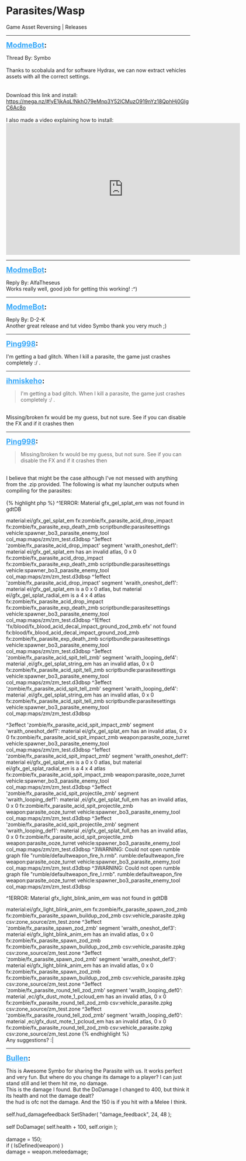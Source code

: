 # Parasites/Wasp
Game Asset Reversing | Releases

---
<strong style="font-size: 1.4em;"><span style="text-decoration: underline;text-decoration-color: #34a7f9;"><span style="color:#34a7f9;">ModmeBot</span></span>:</strong>

<p>Thread By: Symbo<br /> <br />Thanks to scobalula and for software Hydrax, we can now extract vehicles assets with all the correct settings.<br /> <br /> <br />Download this link and install: <a href="https://mega.nz/#!yE1jkAqL!NkhO79eMnp3Y52lCMuzO919nYz18QphHj0GIgC6Ac8o">https://mega.nz/#!yE1jkAqL!NkhO79eMnp3Y52lCMuzO919nYz18QphHj0GIgC6Ac8o</a><br /> <br />I also made a video explaining how to install:<br /><iframe type="text/html" width="640" height="360" src="https://www.youtube.com/embed/1fHgCo7s9bM" frameborder="0"></iframe></p>

---
<strong style="font-size: 1.4em;"><span style="text-decoration: underline;text-decoration-color: #34a7f9;"><span style="color:#34a7f9;">ModmeBot</span></span>:</strong>

<p>Reply By: AlfaTheseus<br />Works really well, good job for getting this working! :^)</p>

---
<strong style="font-size: 1.4em;"><span style="text-decoration: underline;text-decoration-color: #34a7f9;"><span style="color:#34a7f9;">ModmeBot</span></span>:</strong>

<p>Reply By: D-2-K<br />Another great release and tut video Symbo thank you very much ;)</p>

---
<strong style="font-size: 1.4em;"><span style="text-decoration: underline;text-decoration-color: #34a7f9;"><span style="color:#34a7f9;">Ping998</span></span>:</strong>

<p>I&#39;m getting a bad glitch. When I kill a parasite, the game just crashes completely :/ .</p>

---
<strong style="font-size: 1.4em;"><span style="text-decoration: underline;text-decoration-color: #34a7f9;"><span style="color:#34a7f9;">ihmiskeho</span></span>:</strong>

<p><blockquote>I&#39;m getting a bad glitch. When I kill a parasite, the game just crashes completely :/ .<br /></blockquote><br />Missing/broken fx would be my guess, but not sure. See if you can disable the FX and if it crashes then</p>

---
<strong style="font-size: 1.4em;"><span style="text-decoration: underline;text-decoration-color: #34a7f9;"><span style="color:#34a7f9;">Ping998</span></span>:</strong>

<p><blockquote>Missing/broken fx would be my guess, but not sure. See if you can disable the FX and if it crashes then<br /></blockquote><br />I believe that might be the case although I&#39;ve not messed with anything from the .zip provided. The following is what my launcher outputs when compiling for the parasites:<br /><br />{% highlight php %}
^1ERROR: Material gfx_gel_splat_em was not found in gdtDB

  material:ei/gfx_gel_splat_em
    fx:zombie/fx_parasite_acid_drop_impact
      fx:zombie/fx_parasite_exp_death_zmb
        scriptbundle:parasitesettings
          vehicle:spawner_bo3_parasite_enemy_tool
            col_map:maps/zm/zm_test.d3dbsp
^3effect &#39;zombie/fx_parasite_acid_drop_impact&#39; segment &#39;wraith_oneshot_def1&#39;:
material ei/gfx_gel_splat_em has an invalid atlas, 0 x 0
  fx:zombie/fx_parasite_acid_drop_impact
    fx:zombie/fx_parasite_exp_death_zmb
      scriptbundle:parasitesettings
        vehicle:spawner_bo3_parasite_enemy_tool
          col_map:maps/zm/zm_test.d3dbsp
^1effect &#39;zombie/fx_parasite_acid_drop_impact&#39; segment &#39;wraith_oneshot_def1&#39;:
material ei/gfx_gel_splat_em is a 0 x 0 atlas, but material ei/gfx_gel_splat_radial_em is a 4 x 4 atlas
  fx:zombie/fx_parasite_acid_drop_impact
    fx:zombie/fx_parasite_exp_death_zmb
      scriptbundle:parasitesettings
        vehicle:spawner_bo3_parasite_enemy_tool
          col_map:maps/zm/zm_test.d3dbsp
^1Effect &#39;fx/blood/fx_blood_acid_decal_impact_ground_zod_zmb.efx&#39; not found
  fx:blood/fx_blood_acid_decal_impact_ground_zod_zmb
    fx:zombie/fx_parasite_exp_death_zmb
      scriptbundle:parasitesettings
        vehicle:spawner_bo3_parasite_enemy_tool
          col_map:maps/zm/zm_test.d3dbsp
^3effect &#39;zombie/fx_parasite_acid_spit_tell_zmb&#39; segment &#39;wraith_looping_def4&#39;:
material ,ei/gfx_gel_splat_string_em has an invalid atlas, 0 x 0
  fx:zombie/fx_parasite_acid_spit_tell_zmb
    scriptbundle:parasitesettings
      vehicle:spawner_bo3_parasite_enemy_tool
        col_map:maps/zm/zm_test.d3dbsp
^3effect &#39;zombie/fx_parasite_acid_spit_tell_zmb&#39; segment &#39;wraith_looping_def4&#39;:
material ,ei/gfx_gel_splat_string_em has an invalid atlas, 0 x 0
  fx:zombie/fx_parasite_acid_spit_tell_zmb
    scriptbundle:parasitesettings
      vehicle:spawner_bo3_parasite_enemy_tool
        col_map:maps/zm/zm_test.d3dbsp

^3effect &#39;zombie/fx_parasite_acid_spit_impact_zmb&#39; segment &#39;wraith_oneshot_def1&#39;:
material ei/gfx_gel_splat_em has an invalid atlas, 0 x 0
  fx:zombie/fx_parasite_acid_spit_impact_zmb
    weapon:parasite_ooze_turret
      vehicle:spawner_bo3_parasite_enemy_tool
        col_map:maps/zm/zm_test.d3dbsp
^1effect &#39;zombie/fx_parasite_acid_spit_impact_zmb&#39; segment &#39;wraith_oneshot_def1&#39;:
material ei/gfx_gel_splat_em is a 0 x 0 atlas, but material ei/gfx_gel_splat_radial_em is a 4 x 4 atlas
  fx:zombie/fx_parasite_acid_spit_impact_zmb
    weapon:parasite_ooze_turret
      vehicle:spawner_bo3_parasite_enemy_tool
        col_map:maps/zm/zm_test.d3dbsp
^3effect &#39;zombie/fx_parasite_acid_spit_projectile_zmb&#39; segment &#39;wraith_looping_def1&#39;:
material ,ei/gfx_gel_splat_full_em has an invalid atlas, 0 x 0
  fx:zombie/fx_parasite_acid_spit_projectile_zmb
    weapon:parasite_ooze_turret
      vehicle:spawner_bo3_parasite_enemy_tool
        col_map:maps/zm/zm_test.d3dbsp
^3effect &#39;zombie/fx_parasite_acid_spit_projectile_zmb&#39; segment &#39;wraith_looping_def1&#39;:
material ,ei/gfx_gel_splat_full_em has an invalid atlas, 0 x 0
  fx:zombie/fx_parasite_acid_spit_projectile_zmb
    weapon:parasite_ooze_turret
      vehicle:spawner_bo3_parasite_enemy_tool
        col_map:maps/zm/zm_test.d3dbsp
^3WARNING: Could not open rumble graph file "rumble/defaultweapon_fire_h.rmb".
  rumble:defaultweapon_fire
    weapon:parasite_ooze_turret
      vehicle:spawner_bo3_parasite_enemy_tool
        col_map:maps/zm/zm_test.d3dbsp
^3WARNING: Could not open rumble graph file "rumble/defaultweapon_fire_l.rmb".
  rumble:defaultweapon_fire
    weapon:parasite_ooze_turret
      vehicle:spawner_bo3_parasite_enemy_tool
        col_map:maps/zm/zm_test.d3dbsp

^1ERROR: Material gfx_light_blink_anim_em was not found in gdtDB

  material:ei/gfx_light_blink_anim_em
    fx:zombie/fx_parasite_spawn_zod_zmb
      fx:zombie/fx_parasite_spawn_buildup_zod_zmb
        csv:vehicle_parasite.zpkg
          csv:zone_source/zm_test.zone
^3effect &#39;zombie/fx_parasite_spawn_zod_zmb&#39; segment &#39;wraith_oneshot_def3&#39;:
material ei/gfx_light_blink_anim_em has an invalid atlas, 0 x 0
  fx:zombie/fx_parasite_spawn_zod_zmb
    fx:zombie/fx_parasite_spawn_buildup_zod_zmb
      csv:vehicle_parasite.zpkg
        csv:zone_source/zm_test.zone
^3effect &#39;zombie/fx_parasite_spawn_zod_zmb&#39; segment &#39;wraith_oneshot_def3&#39;:
material ei/gfx_light_blink_anim_em has an invalid atlas, 0 x 0
  fx:zombie/fx_parasite_spawn_zod_zmb
    fx:zombie/fx_parasite_spawn_buildup_zod_zmb
      csv:vehicle_parasite.zpkg
        csv:zone_source/zm_test.zone
^3effect &#39;zombie/fx_parasite_round_tell_zod_zmb&#39; segment &#39;wraith_looping_def0&#39;:
material ,ec/gfx_dust_mote_1_pcloud_em has an invalid atlas, 0 x 0
  fx:zombie/fx_parasite_round_tell_zod_zmb
    csv:vehicle_parasite.zpkg
      csv:zone_source/zm_test.zone
^3effect &#39;zombie/fx_parasite_round_tell_zod_zmb&#39; segment &#39;wraith_looping_def0&#39;:
material ,ec/gfx_dust_mote_1_pcloud_em has an invalid atlas, 0 x 0
  fx:zombie/fx_parasite_round_tell_zod_zmb
    csv:vehicle_parasite.zpkg
      csv:zone_source/zm_test.zone
{% endhighlight %}
<br />Any suggestions? :|</p>

---
<strong style="font-size: 1.4em;"><span style="text-decoration: underline;text-decoration-color: #34a7f9;"><span style="color:#34a7f9;">Bullen</span></span>:</strong>

<p>This is Awesome Symbo for sharing the Parasite with us. It works perfect and very fun. But where do you change its damage to a player? I can just stand still and let them hit me, no damage.<br />This is the damage I found. But the DoDamage I changed to 400, but think it its health and not the damage dealt?<br />the hud is ofc not the damage. And the 150 is if you hit with a Melee I think.<br /><br />self.hud_damagefeedback SetShader( &quot;damage_feedback&quot;, 24, 48 );<br /><br />self DoDamage( self.health + 100, self.origin );<br /><br />damage = 150; <br />        if ( IsDefined(weapon) )<br />            damage = weapon.meleedamage;</p>
